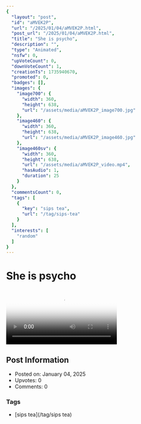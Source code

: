 ```yaml
---
{
  "layout": "post",
  "id": "aMVEK2P",
  "url": "/2025/01/04/aMVEK2P.html",
  "post_url": "/2025/01/04/aMVEK2P.html",
  "title": "She is psycho",
  "description": "",
  "type": "Animated",
  "nsfw": 0,
  "upVoteCount": 0,
  "downVoteCount": 1,
  "creationTs": 1735940670,
  "promoted": 0,
  "badges": [],
  "images": {
    "image700": {
      "width": 360,
      "height": 638,
      "url": "/assets/media/aMVEK2P_image700.jpg"
    },
    "image460": {
      "width": 360,
      "height": 638,
      "url": "/assets/media/aMVEK2P_image460.jpg"
    },
    "image460sv": {
      "width": 360,
      "height": 638,
      "url": "/assets/media/aMVEK2P_video.mp4",
      "hasAudio": 1,
      "duration": 25
    }
  },
  "commentsCount": 0,
  "tags": [
    {
      "key": "sips tea",
      "url": "/tag/sips-tea"
    }
  ],
  "interests": [
    "random"
  ]
}
---
```


# She is psycho

<video controls playsinline loop poster="/assets/media/aMVEK2P_image460.jpg">
  <source src="/assets/media/aMVEK2P_video.mp4" type="video/mp4">
  Your browser does not support the video tag.
</video>

## Post Information

- Posted on: January 04, 2025
- Upvotes: 0
- Comments: 0

### Tags

- [sips tea](/tag/sips tea)
